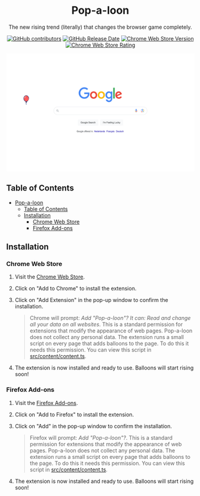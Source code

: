 # <h1 align="center">Pop-a-loon</h1>

<p align="center">
The new rising trend (literally) that changes the browser game completely.
</p>

<div align="center">

[![GitHub contributors](https://img.shields.io/github/contributors/SimonStnn/pop-a-loon)](https://github.com/SimonStnn/pop-a-loon/graphs/contributors)
[![GitHub Release Date](https://img.shields.io/github/release-date-pre/SimonStnn/pop-a-loon)](https://github.com/SimonStnn/pop-a-loon/releases/latest)
[![Chrome Web Store Version](https://img.shields.io/chrome-web-store/v/pahcoancbdjmffpmfbnjablnabomdocp)](https://chromewebstore.google.com/detail/empty-title/pahcoancbdjmffpmfbnjablnabomdocp)
[![Chrome Web Store Rating](https://img.shields.io/chrome-web-store/rating/pahcoancbdjmffpmfbnjablnabomdocp)
](https://chromewebstore.google.com/detail/pop-a-loon/pahcoancbdjmffpmfbnjablnabomdocp/reviews)

</div>

![Screenshot-1](./resources/images/Screenshot-1.png)

## Table of Contents

- [Pop-a-loon](#pop-a-loon)
  - [Table of Contents](#table-of-contents)
  - [Installation](#installation)
    - [Chrome Web Store](#chrome-web-store)
    - [Firefox Add-ons](#firefox-add-ons)

## Installation

### Chrome Web Store

1. Visit the [Chrome Web Store](https://chromewebstore.google.com/detail/empty-title/pahcoancbdjmffpmfbnjablnabomdocp).
1. Click on "Add to Chrome" to install the extension.
1. Click on "Add Extension" in the pop-up window to confirm the installation.

   > Chrome will prompt: _Add "Pop-a-loon"? It can: Read and change all your data on all websites_. This is a standard permission for extensions that modify the appearance of web pages. Pop-a-loon does not collect any personal data.
   > The extension runs a small script on every page that adds balloons to the page. To do this it needs this permission. You can view this script in [src/content/content.ts](./src/content/content.ts).

1. The extension is now installed and ready to use. Balloons will start rising soon!

### Firefox Add-ons

1. Visit the [Firefox Add-ons](https://addons.mozilla.org/en-US/firefox/addon/pop-a-loon/).
2. Click on "Add to Firefox" to install the extension.
3. Click on "Add" in the pop-up window to confirm the installation.

   > Firefox will prompt: _Add "Pop-a-loon"?_. This is a standard permission for extensions that modify the appearance of web pages. Pop-a-loon does not collect any personal data.
   > The extension runs a small script on every page that adds balloons to the page. To do this it needs this permission. You can view this script in [src/content/content.ts](./src/content/content.ts).

4. The extension is now installed and ready to use. Balloons will start rising soon!
